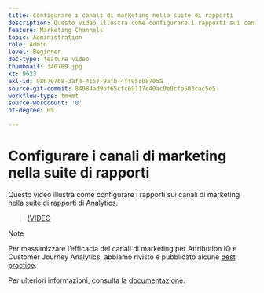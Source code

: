 ```yaml
---
title: Configurare i canali di marketing nella suite di rapporti
description: Questo video illustra come configurare i rapporti sui canali di marketing nella suite di rapporti di Analytics.
feature: Marketing Channels
topic: Administration
role: Admin
level: Beginner
doc-type: feature video
thumbnail: 340789.jpg
kt: 9623
exl-id: 986707b8-3af4-4157-9afb-4ff95cb8705a
source-git-commit: 84984ad9bf65cfc69117e40ac0e0cfe503cac5e5
workflow-type: tm+mt
source-wordcount: '0'
ht-degree: 0%

---
```


# Configurare i canali di marketing nella suite di rapporti

Questo video illustra come configurare i rapporti sui canali di marketing nella suite di rapporti di Analytics.

>[!VIDEO](https://video.tv.adobe.com/v/344360/?quality=12&learn=on&captions=ita)

>[!NOTE]
>
>Per massimizzare l’efficacia dei canali di marketing per Attribution IQ e Customer Journey Analytics, abbiamo rivisto e pubblicato alcune [best practice](https://experienceleague.adobe.com/docs/analytics/components/marketing-channels/mchannel-best-practices.html?lang=it).

Per ulteriori informazioni, consulta la [documentazione](https://experienceleague.adobe.com/docs/analytics/components/marketing-channels/c-getting-started-mchannel.html?lang=it).
